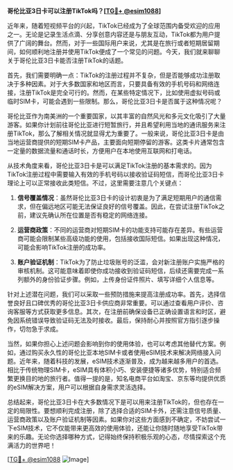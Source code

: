 **哥伦比亚3日卡可以注册TikTok吗？[[TG💪+ @esim1088](https://t.me/s/esim1088)]**

近年来，随着短视频平台的兴起，TikTok已经成为了全球范围内备受欢迎的应用之一。无论是记录生活点滴、分享创意内容还是与朋友互动，TikTok都为用户提供了广阔的舞台。然而，对于一些国际用户来说，尤其是在旅行或者短期居留期间，如何顺利地注册并使用TikTok便成了一个常见的问题。今天，我们就来聊聊关于哥伦比亚3日卡能否注册TikTok的话题。

首先，我们需要明确一点：TikTok的注册过程并不复杂，但是否能够成功注册取决于多种因素。对于大多数国家和地区而言，只要具备有效的手机号码和网络连接，注册TikTok是完全可行的。然而，在某些特定情况下，比如使用虚拟号码或临时SIM卡，可能会遇到一些限制。那么，哥伦比亚3日卡是否属于这种情况呢？

哥伦比亚作为南美洲的一个重要国家，以其丰富的自然风光和多元文化吸引了大量游客。如果你计划前往哥伦比亚进行短暂旅行，并且希望利用当地的通讯服务来注册TikTok，那么了解相关情况就显得尤为重要了。一般来说，哥伦比亚3日卡是由当地运营商提供的短期SIM卡产品，主要面向短期停留的游客。这类卡片通常包含一定量的数据流量和通话时长，方便用户在本地使用互联网和打电话。

从技术角度来看，哥伦比亚3日卡是可以满足TikTok注册的基本需求的。因为TikTok注册过程中需要输入有效的手机号码以接收验证码短信，而哥伦比亚3日卡理论上可以正常接收此类短信。不过，这里需要注意几个关键点：

1. **信号覆盖情况**：虽然哥伦比亚3日卡的设计初衷是为了满足短期用户的通信需求，但在偏远地区可能无法保证良好的信号覆盖。因此，在尝试注册TikTok之前，建议先确认所在位置是否有稳定的网络连接。

2. **运营商政策**：不同的运营商对短期SIM卡的功能支持可能存在差异。有些运营商可能会限制某些高级功能的使用，包括接收国际短信。如果出现这种情况，可能会影响TikTok注册的成功率。

3. **账户验证机制**：TikTok为了防止垃圾账号的泛滥，会对新注册账户实施严格的审核机制。这可能意味着即使你成功接收到验证码短信，后续还需要完成一系列额外的身份验证步骤。例如，上传身份证件照片、填写详细个人信息等。

针对上述潜在问题，我们可以采取一些预防措施来提高注册成功率。首先，选择信誉良好且口碑优秀的哥伦比亚3日卡供应商非常重要。可以通过查看用户评价、咨询客服等方式获取更多信息。其次，在注册前确保设备已正确设置语言和时区，避免因系统错误导致验证码无法及时接收。最后，保持耐心并按照官方指引逐步操作，切勿急于求成。

当然，如果你担心上述问题会影响到你的使用体验，也可以考虑其他替代方案。例如，通过购买永久性的哥伦比亚本地SIM卡或者使用eSIM技术来解决网络接入问题。近年来，随着科技的发展，eSIM技术逐渐普及，成为越来越多用户的首选。相比于传统物理SIM卡，eSIM具有体积小巧、安装便捷等诸多优势，特别适合频繁更换目的地的旅行者。值得一提的是，知名电商平台如淘宝、京东等均提供优质的eSIM解决方案，用户可以根据自身需求灵活选择。

总结起来，哥伦比亚3日卡在大多数情况下是可以用来注册TikTok的，但也存在一定的局限性。要想顺利完成注册，除了选择合适的SIM卡外，还需注意信号质量、运营商政策以及账户验证机制等因素。如果你对这些方面感到不确定，不妨尝试一下eSIM技术，它不仅能带来更高效的使用体验，还能让你随时随地享受TikTok带来的乐趣。无论你选择哪种方式，记得始终保持积极乐观的心态，尽情探索这个充满活力的世界吧！

[[TG💪+ @esim1088](https://t.me/s/esim1088) ![Image](https://i.postimg.cc/4NQfJmqS/Snipaste-2025-05-13-00-14-12.png)]